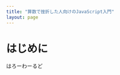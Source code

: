 ```yaml
---
title: "算数で挫折した人向けのJavaScript入門"
layout: page
---
```


<script type="text/javascript" src="https://github.com/karino2/js-introduction/blob/master/scripts/hello.js"></script>

# はじめに

はろーわーるど

